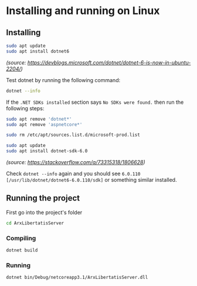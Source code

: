 # Installing and running on Linux

## Installing

```sh
sudo apt update
sudo apt install dotnet6
```

_(source: https://devblogs.microsoft.com/dotnet/dotnet-6-is-now-in-ubuntu-2204/)_

Test dotnet by running the following command:

```sh
dotnet --info
```

If the `.NET SDKs installed` section says `No SDKs were found.` then run the following steps:

```sh
sudo apt remove 'dotnet*'
sudo apt remove 'aspnetcore*'

sudo rm /etc/apt/sources.list.d/microsoft-prod.list

sudo apt update
sudo apt install dotnet-sdk-6.0
```

_(source: https://stackoverflow.com/a/73315318/1806628)_

Check `dotnet --info` again and you should see `6.0.110 [/usr/lib/dotnet/dotnet6-6.0.110/sdk]` or something similar
installed.

## Running the project

First go into the project's folder

```sh
cd ArxLibertatisServer
```

### Compiling

```sh
dotnet build
```

### Running

```sh
dotnet bin/Debug/netcoreapp3.1/ArxLibertatisServer.dll
```

